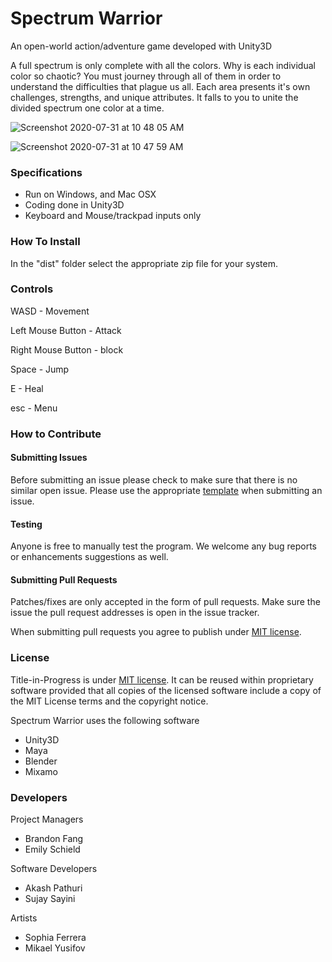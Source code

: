# Spectrum Warrior
An open-world action/adventure game developed with Unity3D

A full spectrum is only complete with all the colors. Why is each individual color so chaotic? You must journey through all of them in order to understand the difficulties that plague us all. Each area presents it's own challenges, strengths, and unique attributes. It falls to you to unite the divided spectrum one color at a time.

![Screenshot 2020-07-31 at 10 48 05 AM](https://user-images.githubusercontent.com/56122178/89062609-c4b24900-d334-11ea-884d-31d75425b25d.png)

![Screenshot 2020-07-31 at 10 47 59 AM](https://user-images.githubusercontent.com/56122178/89062614-c5e37600-d334-11ea-91aa-c30781b880eb.png)


### Specifications
- Run on Windows, and Mac OSX
- Coding done in Unity3D
- Keyboard and Mouse/trackpad inputs only

### How To Install
In the "dist" folder select the appropriate zip file for your system.

### Controls
WASD - Movement

Left Mouse Button - Attack

Right Mouse Button - block

Space - Jump

E - Heal

esc - Menu

### How to Contribute
#### Submitting Issues
Before submitting an issue please check to make sure that there is no similar open issue. Please use the appropriate [template](https://github.com/Hexadoon/color-coded/issues/new/choose) when submitting an issue.

#### Testing
Anyone is free to manually test the program. We welcome any bug reports or enhancements suggestions as well.

#### Submitting Pull Requests
Patches/fixes are only accepted in the form of pull requests. Make sure the issue the pull request addresses is open in the issue tracker.

When submitting pull requests you agree to publish under [MIT license](https://github.com/Hexadoon/color-coded/blob/master/LICENSE).

### License
Title-in-Progress is under [MIT license](https://github.com/Hexadoon/color-coded/blob/master/LICENSE). It can be reused within proprietary software provided that all copies of the licensed software include a copy of the MIT License terms and the copyright notice.

Spectrum Warrior uses the following software
- Unity3D
- Maya
- Blender
- Mixamo
 
### Developers

Project Managers
- Brandon Fang
- Emily Schield

Software Developers
- Akash Pathuri
- Sujay Sayini

Artists
- Sophia Ferrera
- Mikael Yusifov
